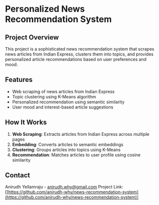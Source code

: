 # Personalized News Recommendation System

## Project Overview

This project is a sophisticated news recommendation system that scrapes news articles from Indian Express, clusters them into topics, and provides personalized article recommendations based on user preferences and mood.

## Features

- Web scraping of news articles from Indian Express
- Topic clustering using K-Means algorithm
- Personalized recommendation using semantic similarity
- User mood and interest-based article suggestions

## How It Works

1. **Web Scraping**: Extracts articles from Indian Express across multiple pages
2. **Embedding**: Converts articles to semantic embeddings
3. **Clustering**: Groups articles into topics using K-Means
4. **Recommendation**: Matches articles to user profile using cosine similarity

## Contact

Anirudh Yellamraju - anirudh.why@gmail.com
Project Link: [[https://github.com/anirudh-why/news-recommendation-system](https://github.com/anirudh-why/news-recommendation-system)]
